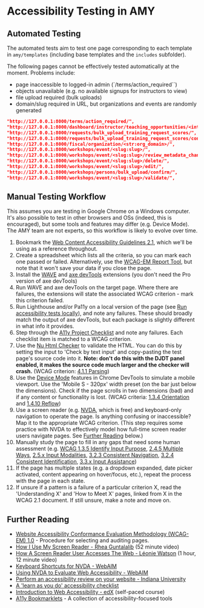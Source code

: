 # Accessibility Testing in AMY

## Automated Testing

The automated tests aim to test one page corresponding to each template in `amy/templates` (including base templates and the `includes` subfolder).

The following pages cannot be effectively tested automatically at the moment. Problems include:

* page inaccessible to logged-in admin (`/terms/action_required``)
* objects unavailable (e.g. no available signups for instructors to view)
* file upload required (bulk uploads)
* domain/slug required in URL, but organizations and events are randomly generated

```json
"http://127.0.0.1:8000/terms/action_required/",
"http://127.0.0.1:8000/dashboard/instructor/teaching_opportunities/<int:recruitment_pk>/signup",
"http://127.0.0.1:8000/requests/bulk_upload_training_request_scores/",
"http://127.0.0.1:8000/requests/bulk_upload_training_request_scores/confirm/",
"http://127.0.0.1:8000/fiscal/organization/<str:org_domain>/",
"http://127.0.0.1:8000/workshops/event/<slug:slug>/",
"http://127.0.0.1:8000/workshops/event/<slug:slug>/review_metadata_changes/",
"http://127.0.0.1:8000/workshops/event/<slug:slug>/delete/",
"http://127.0.0.1:8000/workshops/event/<slug:slug>/edit/",
"http://127.0.0.1:8000/workshops/persons/bulk_upload/confirm/",
"http://127.0.0.1:8000/workshops/event/<slug:slug>/validate/",
```

## Manual Testing Workflow

This assumes you are testing in Google Chrome on a Windows computer. It's also possible to test in other browsers and OSs (indeed, this is encouraged), but some tools and features may differ (e.g. Device Mode). The AMY team are not experts, so this workflow is likely to evolve over time.

1. Bookmark the [Web Content Accessibility Guidelines 2.1](https://www.w3.org/TR/WCAG21), which we'll be using as a reference throughout.
1. Create a spreadsheet which lists all the criteria, so you can mark each one passed or failed. Alternatively, use the [WCAG-EM Report Tool](https://www.w3.org/WAI/eval/report-tool/), but note that it won't save your data if you close the page.
1. Install the [WAVE](https://wave.webaim.org/extension/) and [axe devTools](https://www.deque.com/axe/devtools/) extensions (you don't need the Pro version of axe devTools)
1. Run WAVE and axe devTools on the target page. Where there are failures, the extensions will state the associated WCAG criterion - mark this criterion failed.
1. Run Lighthouse and/or Pa11y on a local version of the page (see [Run accessibility tests locally](../README.md#run-accessibility-tests-locally)), and note any failures. These should broadly match the output of axe devTools, but each package is slightly different in what info it provides.
1. Step through the [A11y Project Checklist](https://www.a11yproject.com/checklist/) and note any failures. Each checklist item is matched to a WCAG criterion.
1. Use the [Nu Html Checker](https://validator.w3.org/nu/) to validate the HTML. You can do this by setting the input to 'Check by text input' and copy-pasting the test page's source code into it. **Note: don't do this with the DJDT panel enabled, it makes the source code much larger and the checker will crash.** (WCAG criterion: [4.1.1 Parsing](https://www.w3.org/TR/WCAG21/#parsing))
1. Use the [Device Mode](https://developer.chrome.com/docs/devtools/device-mode/) features in Chrome DevTools to simulate a mobile viewport. Use the 'Mobile S - 320px' width preset (on the bar just below the dimensions). Check if the page scrolls in two dimensions (bad) and if any content or functionality is lost. (WCAG criteria: [1.3.4 Orientation](https://www.w3.org/TR/WCAG21/#orientation) and [1.4.10 Reflow](https://www.w3.org/TR/WCAG21/#reflow))
1. Use a screen reader (e.g. [NVDA](https://www.nvaccess.org/download/), which is free) and keyboard-only navigation to operate the page. Is anything confusing or inaccessible? Map it to the appropriate WCAG criterion. (This step requires some practice with NVDA to effectively model how full-time screen reader users navigate pages. See [Further Reading](#further-reading) below.)
1. Manually study the page to fill in any gaps that need some human assessment (e.g. [WCAG 1.3.5 Identify Input Purpose](https://www.w3.org/TR/WCAG21/#identify-input-purpose), [2.4.5 Multiple Ways](https://www.w3.org/TR/WCAG21/#multiple-ways), [2.5.x Input Modalities](https://www.w3.org/TR/WCAG21/#input-modalities), [3.2.3 Consistent Navigation](https://www.w3.org/TR/WCAG21/#consistent-navigation), [3.2.4 Consistent Identification](https://www.w3.org/TR/WCAG21/#consistent-identification), [3.3.x Input Assistance](https://www.w3.org/TR/WCAG21/#input-assistance))
1. If the page has multiple states (e.g. a dropdown expanded, date picker activated, content appearing on hover/focus, etc.), repeat the process with the page in each state.
1. If unsure if a pattern is a failure of a particular criterion X, read the 'Understanding X' and 'How to Meet X' pages, linked from X in the WCAG 2.1 document. If still unsure, make a note and move on.

## Further Reading

* [Website Accessibility Conformance Evaluation Methodology (WCAG-EM) 1.0](https://www.w3.org/TR/WCAG-EM/#procedure) - Procedure for selecting and auditing pages.
* [How I Use My Screen Reader - Rhea Guntalalib](https://vimeo.com/456535774/f41d56c54d) (52 minute video)
* [How A Screen Reader User Accesses The Web - Léonie Watson](https://www.smashingmagazine.com/2019/02/accessibility-webinar/) (1 hour, 12 minute video)
* [Keyboard Shortcuts for NVDA - WebAIM](https://webaim.org/resources/shortcuts/nvda)
* [Using NVDA to Evaluate Web Accessibility - WebAIM](https://webaim.org/articles/nvda/)
* [Perform an accessibility review on your website - Indiana University](https://kb.iu.edu/d/atmv)
* [A 'learn as you do' accessibility checklist](https://uxdesign.cc/a-learn-as-you-do-accessibility-checklist-c657d9ed2c62)
* [Introduction to Web Accessibility - edX](https://www.edx.org/course/web-accessibility-introduction) (self-paced course)
* [A11y Bookmarklets](https://a11y-tools.com/bookmarklets/) - A collection of accessibility-focused tools
